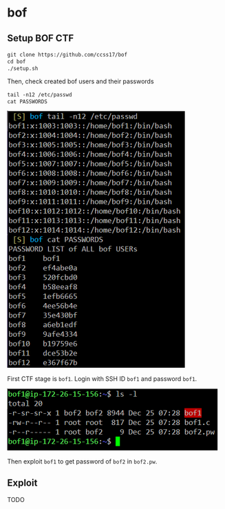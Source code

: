 # bof

## Setup BOF CTF

```shell
git clone https://github.com/ccss17/bof
cd bof
./setup.sh
```

Then, check created bof users and their passwords

```shell
tail -n12 /etc/passwd
cat PASSWORDS
```

![check](check.PNG)

First CTF stage is `bof1`. Login with SSH ID `bof1` and password `bof1`.

![check2](check2.PNG)

Then exploit `bof1` to get password of `bof2` in `bof2.pw`.

## Exploit

TODO